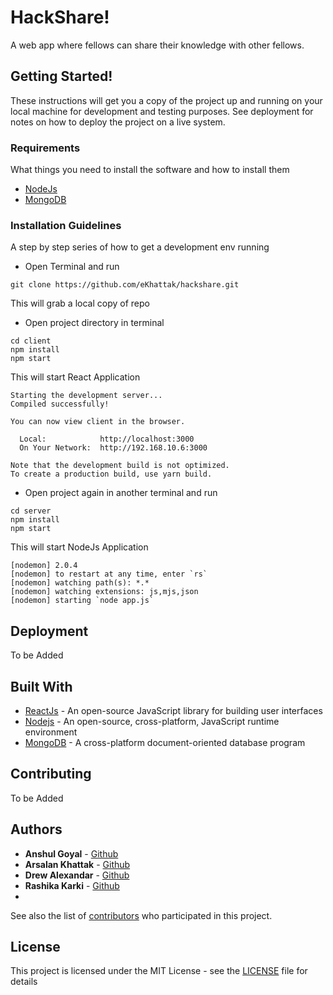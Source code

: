 # HackShare!

A web app where fellows can share their knowledge with other fellows.

## Getting Started!

These instructions will get you a copy of the project up and running on your local machine for development and testing purposes. See deployment for notes on how to deploy the project on a live system.

### Requirements

What things you need to install the software and how to install them

- [NodeJs](https://nodejs.org/)
- [MongoDB](https://docs.mongodb.com/manual/administration/install-community/)

### Installation Guidelines

A step by step series of how to get a development env running

- Open Terminal and run

```
git clone https://github.com/eKhattak/hackshare.git
```

This will grab a local copy of repo

- Open project directory in terminal

```
cd client
npm install
npm start
```

This will start React Application

```
Starting the development server...
Compiled successfully!

You can now view client in the browser.

  Local:            http://localhost:3000
  On Your Network:  http://192.168.10.6:3000

Note that the development build is not optimized.
To create a production build, use yarn build.
```

- Open project again in another terminal and run

```
cd server
npm install
npm start
```

This will start NodeJs Application

```
[nodemon] 2.0.4
[nodemon] to restart at any time, enter `rs`
[nodemon] watching path(s): *.*
[nodemon] watching extensions: js,mjs,json
[nodemon] starting `node app.js`
```

## Deployment

To be Added

## Built With

- [ReactJs](https://reactjs.org/) - An open-source JavaScript library for building user interfaces
- [Nodejs](https://nodejs.org/) - An open-source, cross-platform, JavaScript runtime environment
- [MongoDB](http://mongodb.com/) - A cross-platform document-oriented database program

## Contributing

To be Added

## Authors

- **Anshul Goyal** - [Github](https://github.com/anshulrgoyal)
- **Arsalan Khattak** - [Github](https://github.com/eKhattak)
- **Drew Alexandar** - [Github](https://github.com/Drewbi)
- **Rashika Karki** - [Github](https://github.com/RashikaKarki)
-

See also the list of [contributors](https://github.com/ekhattak/hackshare/contributors) who participated in this project.

## License

This project is licensed under the MIT License - see the [LICENSE](LICENSE) file for details
